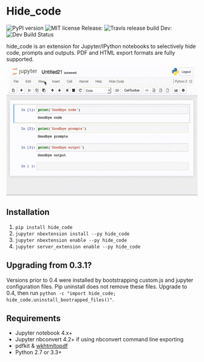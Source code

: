 # Hide_code
![PyPI version](https://badge.fury.io/py/hide_code.svg) ![MIT license](https://img.shields.io/github/license/mashape/apistatus.svg) 
Release: ![Travis release build](https://travis-ci.org/kirbs-/hide_code.svg?branch=master) Dev: ![Dev Build Status](https://travis-ci.org/kirbs-/hide_code.svg?branch=dev)

hide_code is an extension for Jupyter/IPython notebooks to selectively hide code, prompts and outputs. PDF and HTML export formats are fully supported. 

![](/images/demo.gif)

## Installation
1. `pip install hide_code`
2. `jupyter nbextension install --py hide_code`
3. `jupyter nbextension enable --py hide_code`
4. `jupyter server_extension enable --py hide_code`

## Upgrading from 0.3.1?
Versions prior to 0.4 were installed by bootstrapping custom.js and jupyter configuration files. Pip uninstall does not remove these files. Upgrade to 0.4, then run `python -c "import hide_code; hide_code.uninstall_bootrapped_files()"`.


## Requirements
* Jupyter notebook 4.x+
* Jupyter nbconvert 4.2+ if using nbconvert command line exporting
* pdfkit & [wkhtmltopdf](http://wkhtmltopdf.org/)
* Python 2.7 or 3.3+
